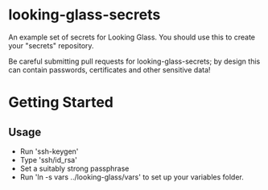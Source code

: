 looking-glass-secrets
=====================

An example set of secrets for Looking Glass. You should use this to create your "secrets" repository.

Be careful submitting pull requests for looking-glass-secrets; by design this can contain passwords,
certificates and other sensitive data!

Getting Started
===============

Usage
-----
* Run 'ssh-keygen'
* Type 'ssh/id_rsa'
* Set a suitably strong passphrase
* Run 'ln -s vars ../looking-glass/vars' to set up your variables folder.
